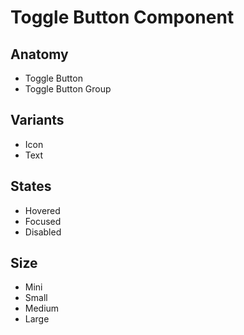 # Toggle Button Component

## Anatomy

- Toggle Button
- Toggle Button Group

## Variants

- Icon
- Text

## States

- Hovered
- Focused
- Disabled

## Size

- Mini
- Small
- Medium
- Large
